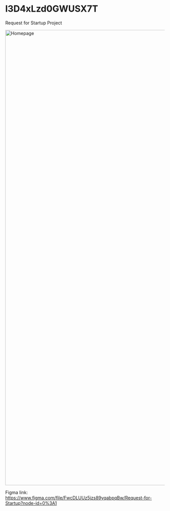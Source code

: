# l3D4xLzd0GWUSX7T

Request for Startup Project

<img width="1440" alt="Homepage" src="https://user-images.githubusercontent.com/73583840/107155871-f7946400-698b-11eb-9c60-e83325654a5d.png">

Figma link: https://www.figma.com/file/FwcDLUUz5jzs89yqabpqBw/Request-for-Startup?node-id=0%3A1
